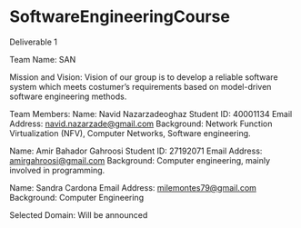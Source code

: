 # SoftwareEngineeringCourse
Deliverable 1

Team Name: SAN

Mission and Vision: Vision of our group is to develop a reliable software system which meets costumer’s requirements based on model-driven software engineering methods.

Team Members:
Name: Navid Nazarzadeoghaz
Student ID: 40001134
Email Address: navid.nazarzade@gmail.com
Background: Network Function Virtualization (NFV), Computer Networks, Software engineering.

Name: Amir Bahador Gahroosi
Student ID: 27192071
Email Address: amirgahroosi@gmail.com
Background: Computer engineering, mainly involved in programming.
	
Name: Sandra Cardona
Email Address: milemontes79@gmail.com
Background: Computer Engineering

Selected Domain: Will be announced
